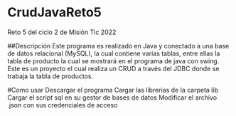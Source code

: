 # CrudJavaReto5
Reto 5 del ciclo 2 de Misión Tic 2022

##Descripción
Este programa es realizado en Java y conectado a una base de datos relacional (MySQL), la cual contiene varias tablas, entre ellas la tabla de producto la cual se mostrará en el programa de java con swing.
Este es un proyecto el cual realiza un CRUD a través del JDBC donde se trabaja la tabla de productos.

#Como usar
Descargar el programa
Cargar las librerias de la carpeta lib
Cargar el script sql en su gestor de bases de datos
Modificar el archivo .json con sus credenciales de acceso

